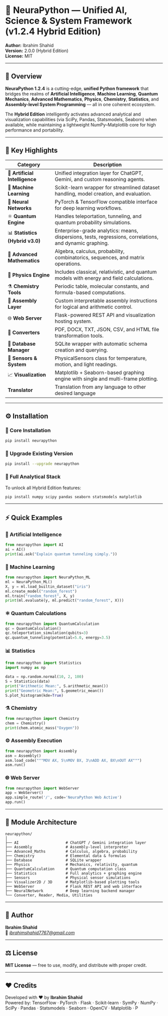 # 🧠 NeuraPython — Unified AI, Science & System Framework (v1.2.4 Hybrid Edition)

**Author:** Ibrahim Shahid  
**Version:** 2.0.0 (Hybrid Edition)  
**License:** MIT  

---

## 📘 Overview

**NeuraPython 1.2.4** is a cutting-edge, **unified Python framework** that bridges the realms of **Artificial Intelligence**, **Machine Learning**, **Quantum Mechanics**, **Advanced Mathematics**, **Physics**, **Chemistry**, **Statistics**, and **Assembly-level System Programming** — all in one coherent ecosystem.

The **Hybrid Edition** intelligently activates advanced analytical and visualization capabilities (via SciPy, Pandas, Statsmodels, Seaborn) when available, while maintaining a lightweight NumPy–Matplotlib core for high performance and portability.

---

## 🚀 Key Highlights

| Category | Description |
|-----------|-------------|
| 🧠 **Artificial Intelligence** | Unified integration layer for ChatGPT, Gemini, and custom reasoning agents. |
| 🤖 **Machine Learning** | Scikit-learn wrapper for streamlined dataset handling, model creation, and evaluation. |
| 🧩 **Neural Networks** | PyTorch & TensorFlow compatible interface for deep learning workflows. |
| ⚛️ **Quantum Engine** | Handles teleportation, tunneling, and quantum probability simulations. |
| 📊 **Statistics (Hybrid v3.0)** | Enterprise-grade analytics: means, dispersions, tests, regressions, correlations, and dynamic graphing. |
| 🧮 **Advanced Mathematics** | Algebra, calculus, probability, combinatorics, sequences, and matrix operations. |
| 🔬 **Physics Engine** | Includes classical, relativistic, and quantum models with energy and field calculations. |
| ⚗️ **Chemistry Tools** | Periodic table, molecular constants, and formula-based computations. |
| 🧱 **Assembly Layer** | Custom interpretable assembly instructions for logical and arithmetic control. |
| 🌐 **Web Server** | Flask-powered REST API and visualization hosting system. |
| 🧾 **Converters** | PDF, DOCX, TXT, JSON, CSV, and HTML file transformation tools. |
| 💾 **Database Manager** | SQLite wrapper with automatic schema creation and querying. |
| 🧠 **Sensors & System** | PhysicalSensors class for temperature, motion, and light readings. |
| 📈 **Visualization** | Matplotlib + Seaborn-based graphing engine with single and multi-frame plotting. |
| **Translator** | Translation from any language to other desired language|
---

## ⚙️ Installation

### 🔹 Core Installation
```bash
pip install neurapython
```

### 🔸 Upgrade Existing Version
```bash
pip install --upgrade neurapython
```

### 🔹 Full Analytical Stack
To unlock all Hybrid Edition features:
```bash
pip install numpy scipy pandas seaborn statsmodels matplotlib
```

---

## ⚡ Quick Examples

### 🧠 Artificial Intelligence
```python
from neurapython import AI
ai = AI()
print(ai.ask("Explain quantum tunneling simply."))
```

### 🤖 Machine Learning
```python
from neurapython import NeuraPython_ML
ml = NeuraPython_ML()
X, y = ml.load_builtin_dataset("iris")
ml.create_model("random_forest")
ml.train("random_forest", X, y)
print(ml.evaluate(y, ml.predict("random_forest", X)))
```

### ⚛️ Quantum Calculations
```python
from neurapython import QuantumCalculation
qc = QuantumCalculation()
qc.teleportation_simulation(qubits=3)
qc.quantum_tunneling(potential=5.0, energy=3.5)
```

### 📊 Statistics
```python
from neurapython import Statistics
import numpy as np

data = np.random.normal(10, 2, 100)
S = Statistics(data)
print("Arithmetic Mean:", S.arithmetic_mean())
print("Geometric Mean:", S.geometric_mean())
S.plot_histogram(kde=True)
```

### ⚗️ Chemistry
```python
from neurapython import Chemistry
chem = Chemistry()
print(chem.atomic_mass("Oxygen"))
```

### ⚙️ Assembly Execution
```python
from neurapython import Assembly
asm = Assembly()
asm.load_code("""MOV AX, 5\nMOV BX, 3\nADD AX, BX\nOUT AX""")
asm.run()
```

### 🌐 Web Server
```python
from neurapython import WebServer
app = WebServer()
app.simple_route('/', code='NeuraPython Web Active')
app.run()
```

---

## 🧩 Module Architecture

```
neurapython/
│
├── AI                     # ChatGPT / Gemini integration layer
├── Assembly               # Assembly-level interpreter
├── Advanced_Maths         # Calculus, algebra, probability
├── Chemistry              # Elemental data & formulas
├── Database               # SQLite wrapper
├── Physics                # Mechanics, relativity, quantum
├── QuantumCalculation     # Quantum computation class
├── Statistics             # Full analytics + graphing engine
├── Sensors                # Physical sensor simulations
├── Visualizer2D / 3D      # Matplotlib-based plotting tools
├── WebServer              # Flask REST API and web interface
├── NeuralNetwork          # Deep learning backend manager
└── Converter, Reader, Media, Utilities
```

---

## 🧠 Author
**Ibrahim Shahid**  
📧 *ibrahimshahid7767@gmail.com*

---

## ⚖️ License
**MIT License** — free to use, modify, and distribute with proper credit.

---

## ❤️ Credits
Developed with ❤️ by **Ibrahim Shahid**  
Powered by: TensorFlow · PyTorch · Flask · Scikit-learn · SymPy · NumPy · SciPy · Pandas · Statsmodels · Seaborn · OpenCV · Matplotlib · P